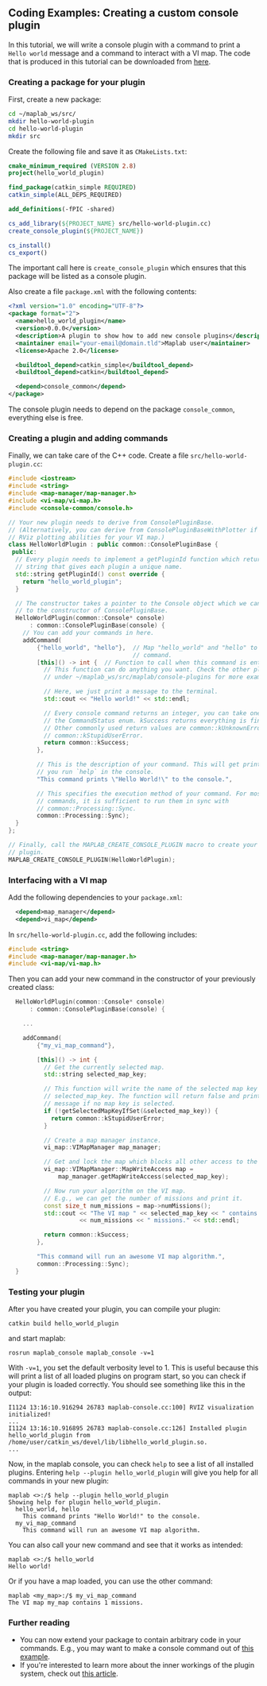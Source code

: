 ## Coding Examples: Creating a custom console plugin

In this tutorial, we will write a console plugin with a command to print a `Hello world` message and a command to interact with a VI map.
The code that is produced in this tutorial can be downloaded from [here](http://robotics.ethz.ch/~asl-datasets/maplab/coding_examples/hello-world-plugin.tar.gz).

### Creating a package for your plugin
First, create a new package:
```bash
cd ~/maplab_ws/src/
mkdir hello-world-plugin
cd hello-world-plugin
mkdir src
```

Create the following file and save it as `CMakeLists.txt`:
```cmake
cmake_minimum_required (VERSION 2.8)
project(hello_world_plugin)

find_package(catkin_simple REQUIRED)
catkin_simple(ALL_DEPS_REQUIRED)

add_definitions(-fPIC -shared)

cs_add_library(${PROJECT_NAME} src/hello-world-plugin.cc)
create_console_plugin(${PROJECT_NAME})

cs_install()
cs_export()
```

The important call here is `create_console_plugin` which ensures that this package will be listed as a console plugin.

Also create a file `package.xml` with the following contents:
```xml
<?xml version="1.0" encoding="UTF-8"?>
<package format="2">
  <name>hello_world_plugin</name>
  <version>0.0.0</version>
  <description>A plugin to show how to add new console plugins</description>
  <maintainer email="your-email@domain.tld">Maplab user</maintainer>
  <license>Apache 2.0</license>

  <buildtool_depend>catkin_simple</buildtool_depend>
  <buildtool_depend>catkin</buildtool_depend>

  <depend>console_common</depend>
</package>
```

The console plugin needs to depend on the package `console_common`, everything else is free.

### Creating a plugin and adding commands
Finally, we can take care of the C++ code. Create a file `src/hello-world-plugin.cc`:
```cpp
#include <iostream>
#include <string>
#include <map-manager/map-manager.h>
#include <vi-map/vi-map.h>
#include <console-common/console.h>

// Your new plugin needs to derive from ConsolePluginBase.
// (Alternatively, you can derive from ConsolePluginBaseWithPlotter if you need
// RViz plotting abilities for your VI map.)
class HelloWorldPlugin : public common::ConsolePluginBase {
 public:
  // Every plugin needs to implement a getPluginId function which returns a
  // string that gives each plugin a unique name.
  std::string getPluginId() const override {
    return "hello_world_plugin";
  }

  // The constructor takes a pointer to the Console object which we can forward
  // to the constructor of ConsolePluginBase.
  HelloWorldPlugin(common::Console* console)
      : common::ConsolePluginBase(console) {
    // You can add your commands in here.
    addCommand(
        {"hello_world", "hello"},  // Map "hello_world" and "hello" to this
                                   // command.
        [this]() -> int {  // Function to call when this command is entered.
          // This function can do anything you want. Check the other plugins
          // under ~/maplab_ws/src/maplab/console-plugins for more examples.

          // Here, we just print a message to the terminal.
          std::cout << "Hello world!" << std::endl;

          // Every console command returns an integer, you can take one from
          // the CommandStatus enum. kSuccess returns everything is fine.
          // Other commonly used return values are common::kUnknownError and
          // common::kStupidUserError.
          return common::kSuccess;
        },

        // This is the description of your command. This will get printed when
        // you run `help` in the console.
        "This command prints \"Hello World!\" to the console.",

        // This specifies the execution method of your command. For most
        // commands, it is sufficient to run them in sync with
        // common::Processing::Sync.
        common::Processing::Sync);
  }
};

// Finally, call the MAPLAB_CREATE_CONSOLE_PLUGIN macro to create your console
// plugin.
MAPLAB_CREATE_CONSOLE_PLUGIN(HelloWorldPlugin);
```

### Interfacing with a VI map
Add the following dependencies to your `package.xml`:
```xml
  <depend>map_manager</depend>
  <depend>vi_map</depend>
```

In `src/hello-world-plugin.cc`, add the following includes:
```cpp
#include <string>
#include <map-manager/map-manager.h>
#include <vi-map/vi-map.h>
```

Then you can add your new command in the constructor of your previously created class:
```cpp
  HelloWorldPlugin(common::Console* console)
      : common::ConsolePluginBase(console) {

    ...

    addCommand(
        {"my_vi_map_command"},

        [this]() -> int {
          // Get the currently selected map.
          std::string selected_map_key;

          // This function will write the name of the selected map key into
          // selected_map_key. The function will return false and print an error
          // message if no map key is selected.
          if (!getSelectedMapKeyIfSet(&selected_map_key)) {
            return common::kStupidUserError;
          }

          // Create a map manager instance.
          vi_map::VIMapManager map_manager;

          // Get and lock the map which blocks all other access to the map.
          vi_map::VIMapManager::MapWriteAccess map =
              map_manager.getMapWriteAccess(selected_map_key);

          // Now run your algorithm on the VI map.
          // E.g., we can get the number of missions and print it.
          const size_t num_missions = map->numMissions();
          std::cout << "The VI map " << selected_map_key << " contains "
                    << num_missions << " missions." << std::endl;

          return common::kSuccess;
        },

        "This command will run an awesome VI map algorithm.",
        common::Processing::Sync);
  }
```

### Testing your plugin
After you have created your plugin, you can compile your plugin:
```
catkin build hello_world_plugin
```
and start maplab:
```
rosrun maplab_console maplab_console -v=1
```
With `-v=1`, you set the default verbosity level to 1. This is useful because this will print a list of all loaded plugins on program start, so you can check if your plugin is loaded correctly. You should see something like this in the output:
```
I1124 13:16:10.916294 26783 maplab-console.cc:100] RVIZ visualization initialized!
...
I1124 13:16:10.916895 26783 maplab-console.cc:126] Installed plugin hello_world_plugin from /home/user/catkin_ws/devel/lib/libhello_world_plugin.so.
...
```

Now, in the maplab console, you can check `help` to see a list of all installed plugins. Entering `help --plugin hello_world_plugin` will give you help for all commands in your new plugin:
```
maplab <>:/$ help --plugin hello_world_plugin 
Showing help for plugin hello_world_plugin.
  hello_world, hello
    This command prints "Hello World!" to the console.
  my_vi_map_command
    This command will run an awesome VI map algorithm.
```

You can also call your new command and see that it works as intended:
```
maplab <>:/$ hello_world 
Hello world!
```

Or if you have a map loaded, you can use the other command:
```
maplab <my_map>:/$ my_vi_map_command 
The VI map my_map contains 1 missions.
```

### Further reading
- You can now extend your package to contain arbitrary code in your commands. E.g., you may want to make a console command out of [this example](Coding-Examples%3A-Working-with-the-VI-Map).
- If you're interested to learn more about the inner workings of the plugin system, check out [this article](Console-plugin-system).
